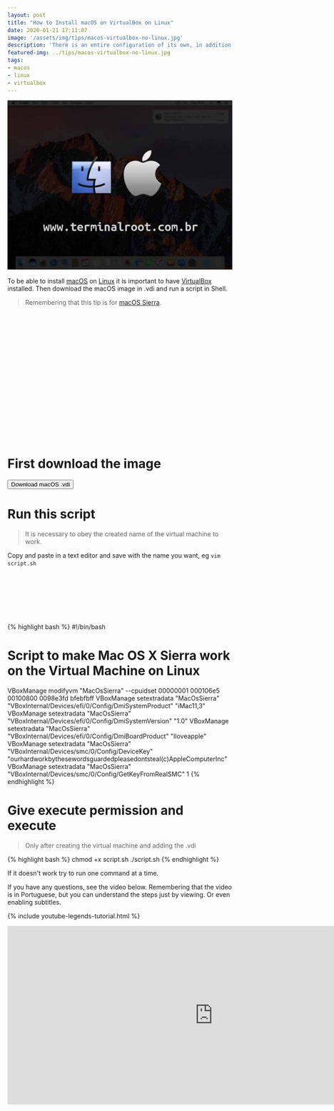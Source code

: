```yaml
---
layout: post
title: "How to Install macOS on VirtualBox on Linux"
date: 2020-01-21 17:11:07
image: '/assets/img/tips/macos-virtualbox-no-linux.jpg'
description: 'There is an entire configuration of its own, in addition to a script by the VBoxManage command.'
featured-img: ../tips/macos-virtualbox-no-linux.jpg
tags:
- macos
- linux
- virtualbox
---
```


![How to Install macOS on VirtualBox on Linux](/assets/img/tips/macos-virtualbox-no-linux.jpg)

To be able to install [macOS](https://www.apple.com/br/mac/) on [Linux](https://en.wikipedia.org/wiki/Linux) it is important to have [VirtualBox](https://www.virtualbox.org/) installed. Then download the macOS image in .vdi and run a script in Shell.

> Remembering that this tip is for [macOS Sierra](https://www.apple.com/br/macos/high-sierra/).

<!-- QUADRADO -->
<script async src="//pagead2.googlesyndication.com/pagead/js/adsbygoogle.js"></script>
<ins class="adsbygoogle"
style="display:inline-block;width:336px;height:280px"
data-ad-client="ca-pub-2838251107855362"
data-ad-slot="5351066970"></ins>
<script>
(adsbygoogle = window.adsbygoogle || []).push({});
</script>

# First download the image

<a href="http://bit.ly/2tsHn0B" target="_blank_">
    <button type="button" class="btn btn-primary btn-lg">Download macOS .vdi</button>
</a>

# Run this script
> It is necessary to obey the created name of the virtual machine to work.

Copy and paste in a text editor and save with the name you want, eg `vim script.sh`

<!-- LISTA MIN -->
<script async src="//pagead2.googlesyndication.com/pagead/js/adsbygoogle.js"></script>
<ins class="adsbygoogle"
style="display:inline-block;width:730px;height:95px"
data-ad-client="ca-pub-2838251107855362"
data-ad-slot="5351066970"></ins>
<script>
(adsbygoogle = window.adsbygoogle || []).push({});
</script>

{% highlight bash %}
#!/bin/bash
# Script to make Mac OS X Sierra work on the Virtual Machine on Linux
VBoxManage modifyvm "MacOsSierra" --cpuidset 00000001 000106e5 00100800 0098e3fd bfebfbff
VBoxManage setextradata "MacOsSierra" "VBoxInternal/Devices/efi/0/Config/DmiSystemProduct" "iMac11,3"
VBoxManage setextradata "MacOsSierra" "VBoxInternal/Devices/efi/0/Config/DmiSystemVersion" "1.0"
VBoxManage setextradata "MacOsSierra" "VBoxInternal/Devices/efi/0/Config/DmiBoardProduct" "Iloveapple"
VBoxManage setextradata "MacOsSierra" "VBoxInternal/Devices/smc/0/Config/DeviceKey" "ourhardworkbythesewordsguardedpleasedontsteal(c)AppleComputerInc"
VBoxManage setextradata "MacOsSierra" "VBoxInternal/Devices/smc/0/Config/GetKeyFromRealSMC" 1
{% endhighlight %}

# Give execute permission and execute
> Only after creating the virtual machine and adding the .vdi

{% highlight bash %}
chmod +x script.sh
./script.sh
{% endhighlight %}

If it doesn't work try to run one command at a time.

If you have any questions, see the video below. Remembering that the video is in Portuguese, but you can understand the steps just by viewing. Or even enabling subtitles.

<!-- RETANGULO LARGO 2 -->
<script async src="//pagead2.googlesyndication.com/pagead/js/adsbygoogle.js"></script>
<ins class="adsbygoogle"
style="display:block; text-align:center;"
data-ad-layout="in-article"
data-ad-format="fluid"
data-ad-client="ca-pub-2838251107855362"
data-ad-slot="8549252987"></ins>
<script>
(adsbygoogle = window.adsbygoogle || []).push({});
</script>

{% include youtube-legends-tutorial.html %}

<iframe width="920" height="400" src="https://www.youtube.com/embed/2B8Q6IWvVa8" frameborder="0" allow="accelerometer; autoplay; encrypted-media; gyroscope; picture-in-picture" allowfullscreen></iframe>

